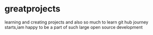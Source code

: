 # greatprojects
learning and creating projects and also so much to learn
git hub journey starts,iam happy to be a part of such large open source development
